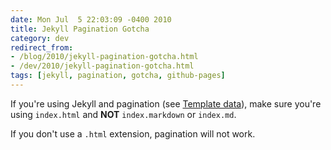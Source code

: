 ```yaml
---
date: Mon Jul  5 22:03:09 -0400 2010
title: Jekyll Pagination Gotcha
category: dev
redirect_from:
- /blog/2010/jekyll-pagination-gotcha.html
- /dev/2010/jekyll-pagination-gotcha.html
tags: [jekyll, pagination, gotcha, github-pages]
---
```


If you're using Jekyll and pagination (see [Template data](http://wiki.github.com/mojombo/jekyll/template-data)),
make sure you're using `index.html` and **NOT** `index.markdown` or `index.md`.

If you don't use a `.html` extension, pagination will not work.
